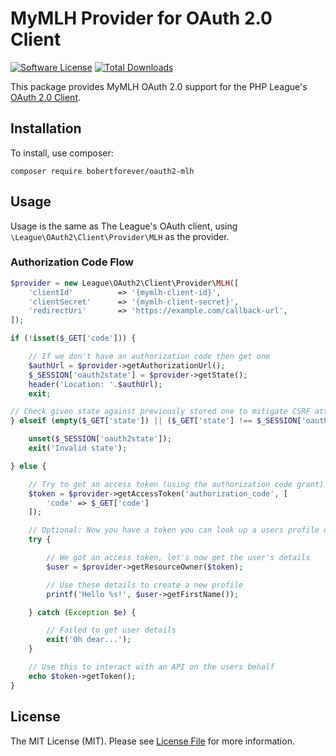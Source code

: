 # MyMLH Provider for OAuth 2.0 Client
[![Software License](https://img.shields.io/badge/license-MIT-brightgreen.svg?style=flat-square)](LICENSE.md)
[![Total Downloads](https://img.shields.io/packagist/dt/bobertforever/oauth2-mlh.svg?style=flat-square)](https://packagist.org/packages/bobertforever/oauth2-mlh)

This package provides MyMLH OAuth 2.0 support for the PHP League's [OAuth 2.0 Client](https://github.com/thephpleague/oauth2-client).

## Installation

To install, use composer:

```
composer require bobertforever/oauth2-mlh
```

## Usage

Usage is the same as The League's OAuth client, using `\League\OAuth2\Client\Provider\MLH` as the provider.

### Authorization Code Flow

```php
$provider = new League\OAuth2\Client\Provider\MLH([
    'clientId'          => '{mymlh-client-id}',
    'clientSecret'      => '{mymlh-client-secret}',
    'redirectUri'       => 'https://example.com/callback-url',
]);

if (!isset($_GET['code'])) {

    // If we don't have an authorization code then get one
    $authUrl = $provider->getAuthorizationUrl();
    $_SESSION['oauth2state'] = $provider->getState();
    header('Location: '.$authUrl);
    exit;

// Check given state against previously stored one to mitigate CSRF attack
} elseif (empty($_GET['state']) || ($_GET['state'] !== $_SESSION['oauth2state'])) {

    unset($_SESSION['oauth2state']);
    exit('Invalid state');

} else {

    // Try to get an access token (using the authorization code grant)
    $token = $provider->getAccessToken('authorization_code', [
        'code' => $_GET['code']
    ]);

    // Optional: Now you have a token you can look up a users profile data
    try {

        // We got an access token, let's now get the user's details
        $user = $provider->getResourceOwner($token);

        // Use these details to create a new profile
        printf('Hello %s!', $user->getFirstName());

    } catch (Exception $e) {

        // Failed to get user details
        exit('Oh dear...');
    }

    // Use this to interact with an API on the users behalf
    echo $token->getToken();
}
```

## License

The MIT License (MIT). Please see [License File](https://github.com/BobertForever/oauth2-mlh/blob/master/LICENSE) for more information.
